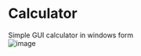 # Calculator
Simple GUI calculator in windows form\
![image](https://user-images.githubusercontent.com/91990502/165748733-70f62c5a-6e98-4bca-8dae-3dc648c6372a.png)
